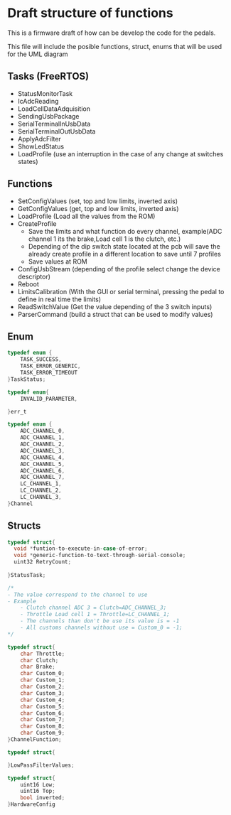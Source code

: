 # Draft structure of functions 

This is a firmware draft of how can be develop the code for the pedals.

This file will include the posible functions, struct, enums that will be used for the UML diagram


## Tasks (FreeRTOS)

- StatusMonitorTask
- IcAdcReading
- LoadCellDataAdquisition
- SendingUsbPackage
- SerialTerminalInUsbData
- SerialTerminalOutUsbData
- ApplyAdcFilter
- ShowLedStatus
- LoadProfile (use an interruption in the case of any change at switches states)

## Functions
- SetConfigValues (set, top and low limits, inverted axis)
- GetConfigValues (get, top and low limits, inverted axis)
- LoadProfile (Load all the values from the ROM)
- CreateProfile
  - Save the limits and what function do every channel, example(ADC channel 1 its the brake,Load cell 1 is the clutch, etc.)
  - Depending of the dip switch state located at the pcb will save the already create profile in a different location to save until 7 profiles    
  - Save values at ROM
- ConfigUsbStream (depending of the profile select change the device descriptor)
- Reboot
- LimitsCalibration (With the GUI or serial terminal, pressing the pedal to define in real time the limits)
- ReadSwitchValue (Get the value depending of the 3 switch inputs) 
- ParserCommand (build a struct that can be used to modify values)  

## Enum

```c
typedef enum {
    TASK_SUCCESS,
    TASK_ERROR_GENERIC,
    TASK_ERROR_TIMEOUT
}TaskStatus;

typedef enum{
    INVALID_PARAMETER,

}err_t

typedef enum {
    ADC_CHANNEL_0,
    ADC_CHANNEL_1,
    ADC_CHANNEL_2,
    ADC_CHANNEL_3,
    ADC_CHANNEL_4,
    ADC_CHANNEL_5,
    ADC_CHANNEL_6,
    ADC_CHANNEL_7,
    LC_CHANNEL_1,
    LC_CHANNEL_2,
    LC_CHANNEL_3,
}Channel


```

## Structs

```c
typedef struct{
  void *funtion-to-execute-in-case-of-error;
  void *generic-function-to-text-through-serial-console;
  uint32 RetryCount;
  
}StatusTask;

/*
- The value correspond to the channel to use 
- Example
    - Clutch channel ADC 3 = Clutch=ADC_CHANNEL_3;
    - Throttle Load cell 1 = Throttle=LC_CHANNEL_1;
    - The channels than don't be use its value is = -1
    - All customs channels without use = Custom_0 = -1;
*/

typedef struct{
    char Throttle;
    char Clutch;
    char Brake;
    char Custom_0;
    char Custom_1;
    char Custom_2;
    char Custom_3;
    char Custom_4;
    char Custom_5;
    char Custom_6;
    char Custom_7;
    char Custom_8;
    char Custom_9;
}ChannelFunction;

typedef struct{

}LowPassFilterValues;

typedef struct{
    uint16 Low;
    uint16 Top;
    bool inverted;
}HardwareConfig

```
